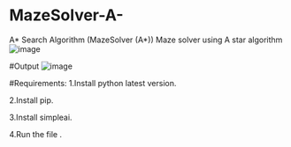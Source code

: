 # MazeSolver-A-
A* Search Algorithm (MazeSolver (A*))
Maze solver using A star algorithm
![image](https://user-images.githubusercontent.com/52492028/204237466-cb59cf7f-8525-4a0e-b7cb-d112995537f2.png)


#Output
![image](https://user-images.githubusercontent.com/52492028/204237538-28104894-31b5-4a14-8ad1-16c8fa93f059.png)


#Requirements:
1.Install python latest version.

2.Install pip.

3.Install simpleai.

4.Run the file .
